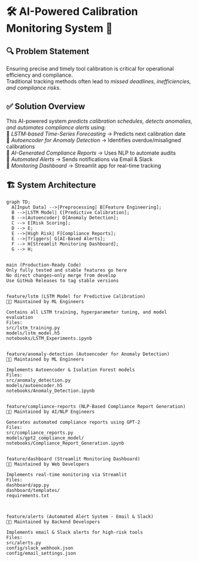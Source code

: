 # 🛠 AI-Powered Calibration Monitoring System 🚀

## 🔍 Problem Statement
Ensuring precise and timely tool calibration is critical for operational efficiency and compliance.  
Traditional tracking methods often lead to *missed deadlines, inefficiencies, and compliance risks*.  

## ✅ Solution Overview
This AI-powered system *predicts calibration schedules, detects anomalies, and automates compliance alerts* using:  
🔹 *LSTM-based Time-Series Forecasting* → Predicts next calibration date  
🔹 *Autoencoder for Anomaly Detection* → Identifies overdue/misaligned calibrations  
🔹 *AI-Generated Compliance Reports* → Uses NLP to automate audits  
🔹 *Automated Alerts* → Sends notifications via Email & Slack  
🔹 *Monitoring Dashboard* → Streamlit app for real-time tracking  

## 🏗 System Architecture
```mermaid
graph TD;
  A[Input Data] -->|Preprocessing| B[Feature Engineering];
  B -->|LSTM Model| C[Predictive Calibration];
  B -->|Autoencoder| D[Anomaly Detection];
  C --> E[Risk Scoring];
  D --> E;
  E -->|High Risk| F[Compliance Reports];
  E -->|Triggers| G[AI-Based Alerts];
  F --> H[Streamlit Monitoring Dashboard];
  G --> H;


main (Production-Ready Code)
Only fully tested and stable features go here
No direct changes—only merge from develop
Use GitHub Releases to tag stable versions


feature/lstm (LSTM Model for Predictive Calibration)
👨‍💻 Maintained by ML Engineers

Contains all LSTM training, hyperparameter tuning, and model evaluation
Files:
src/lstm_training.py
models/lstm_model.h5
notebooks/LSTM_Experiments.ipynb


feature/anomaly-detection (Autoencoder for Anomaly Detection)
👨‍💻 Maintained by ML Engineers

Implements Autoencoder & Isolation Forest models
Files:
src/anomaly_detection.py
models/autoencoder.h5
notebooks/Anomaly_Detection.ipynb


feature/compliance-reports (NLP-Based Compliance Report Generation)
👨‍💻 Maintained by AI/NLP Engineers

Generates automated compliance reports using GPT-2
Files:
src/compliance_reports.py
models/gpt2_compliance_model/
notebooks/Compliance_Report_Generation.ipynb


feature/dashboard (Streamlit Monitoring Dashboard)
👨‍💻 Maintained by Web Developers

Implements real-time monitoring via Streamlit
Files:
dashboard/app.py
dashboard/templates/
requirements.txt



feature/alerts (Automated Alert System - Email & Slack)
👨‍💻 Maintained by Backend Developers

Implements email & Slack alerts for high-risk tools
Files:
src/alerts.py
config/slack_webhook.json
config/email_settings.json
